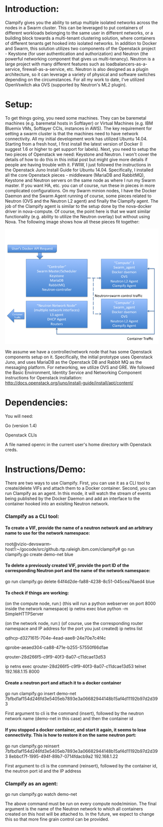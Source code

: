 # Introduction:

Clampify gives you the ability to setup multiple isolated networks across the nodes in a Swarm cluster. This can be leveraged to put containers of different workloads belonging to the same user in different networks, or a building block towards a multi-tenant clustering solution, where containers of different tenants get hooked into isolated networks. In addition to Docker and Swarm, this solution utilizes two components of the Openstack project - Keystone (for user authentication and authorization) and Neutron (the powerful networking component that gives us multi-tenancy). Neutron is a large project with many different features such as loadbalancers-as-a-service, firewall-as-a-service, etc. Neutron is also designed as a plugin architecture, so it can leverage a variety of physical and software switches depending on the circumstances. For all my work to date, I've utilized OpenVswitch aka OVS (supported by Neutron's ML2 plugin).

# Setup:

To get things going, you need some machines. They can be baremetal machines (e.g. baremetal hosts in Softlayer) or Virtual Machines (e.g. IBM Bluemix VMs, Softlayer CCIs, instances in AWS). The key requirement for setting a swarm cluster is that the machines need to have network connectivity. All my initial development work has utilized Ubuntu 14.04. Starting from a fresh host, I first install the latest version of Docker (I suggest 1.6 or higher to get support for labels). Next, you need to setup the two pieces of Openstack we need: Keystone and Neutron. I won't cover the details of how to do this in this initial post but might give more details if people are having trouble with it. FWIW, I just followed the instructions in the Openstack Juno Install Guide for Ubuntu 14.04. Specifically, I installed all the core Openstack pieces - middleware (MariaDB and RabbitMQ), Keystone and Neutron servers on the same node as where I run my Swarm master. If you want HA, etc. you can of course, run these in pieces in more complicated configurations. On my Swarm minion nodes, I have the Docker Daemon and the Swarm Agent running of course, some pieces related to Neutron (OVS and the Neutron L2 agent) and finally the Clampify agent. The job of the Clampify agent is similar to the setup done by the nova-docker driver in nova-compute. Of course, the point here is that we want similar functionality (e.g. ability to utilize the Neutron overlay) but without using Nova. The following image shows how all these pieces fit together:

![Architecture for Proof of concept](clampify_arch.png)



We assume we have a controller/network node that has some Openstack components setup on it. Specifically, the initial prototype uses Openstack Juno, and uses MariaDB as the Openstack DB and Rabbit MQ as the messaging platform. For networking, we utilize OVS and GRE. We followed the Basic Environment, Identity Service and Networking Component instructions for Openstack installation:
http://docs.openstack.org/juno/install-guide/install/apt/content/

# Dependencies:

You will need:

Go (version 1.4)

Openstack CLIs

A file named openrc in the current user's home directory with Openstack creds.

# Instructions/Demo:

There are two ways to use Clampify. First, you can use it as a CLI tool to create/delete VIFs and attach them to a Docker container. Second, you can run Clampify as an agent. In this mode, it will watch the stream of events being published by the Docker Daemon and add an interface to the container hooked into an exisiting Neutron network.

### Clampify as a CLI tool:

#### To create a VIF, provide the name of a neutron network and an arbitrary name to use for the network namespace:

root@vizio-devswarm-host1:~/gocode/src/github.rtp.raleigh.ibm.com/clampify# go run clampify.go create demo-net blue

#### To delete a previously created VIF, provide the port ID of the corresponding Neutron port and the name of the network namespace:

go run clampify.go delete 64f4d2de-fa88-4238-8c51-045cea76aed4 blue

#### To check if things are working:
(on the compute node, run:)
(this will run a python webserver on port 8000 inside the network namespace)
ip netns exec blue python -m SimpleHTTPServer

(on the network node, run:)
(of course, use the corresponding router namespace and IP address for the port you just created)
ip netns list

qdhcp-d3271615-704e-4ead-aae8-24e70e7c4f4c

qprobe-aeaed304-ca88-471e-b255-57550f66d1ae

qrouter-28d266f5-c9f9-40f3-8a07-c11dcae13d53

ip netns exec qrouter-28d266f5-c9f9-40f3-8a07-c11dcae13d53 telnet 192.168.1.15 8000

#### Create a neutron port and attach it to a docker container

go run clampify.go insert demo-net 7bfbd1af154d246fd3e5405eb7893e3a06682944148b15af4d11192b97d2d393

First argument to cli is the command (insert), followed by the neutron network name (demo-net in this case) and then the container id

#### If you stopped a docker container, and start it again, it seems to lose connectivity. This is how to restore it on the same neutron port:

go run clampify.go reinsert 7bfbd1af154d246fd3e5405eb7893e3a06682944148b15af4d11192b97d2d393 8ebbcf7f-1995-494f-89b7-0714fdacb9a2 192.168.1.22

First argument to cli is the command (reinsert), followed by the container id, the neutron port id and the IP address

### Clampify as an agent:

go run clampify.go watch demo-net

The above command must be run on every compute node/minion. The final argument is the name of the Neutron network to which all containers created on this host will be attached to. In the future, we expect to change this so that more fine grain control can be provided.
